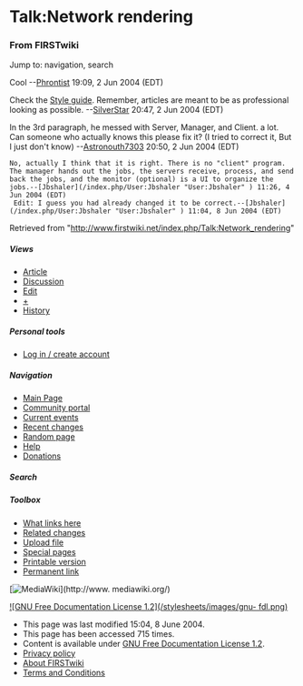 # Talk:Network rendering

### From FIRSTwiki

Jump to: navigation, search

Cool --[Phrontist](/index.php/User:Phrontist "User:Phrontist" ) 19:09, 2 Jun
2004 (EDT)

Check the [Style guide](/index.php/FIRSTwiki:Style_guide "FIRSTwiki:Style
guide" ). Remember, articles are meant to be as professional looking as
possible. --[SilverStar](/index.php/User:SilverStar "User:SilverStar" ) 20:47,
2 Jun 2004 (EDT)

In the 3rd paragraph, he messed with Server, Manager, and Client. a lot. Can
someone who actually knows this please fix it? (I tried to correct it, But I
just don't know) --[Astronouth7303](/index.php/User:Astronouth7303
"User:Astronouth7303" ) 20:50, 2 Jun 2004 (EDT)

    No, actually I think that it is right. There is no "client" program. The manager hands out the jobs, the servers receive, process, and send back the jobs, and the monitor (optional) is a UI to organize the jobs.--[Jbshaler](/index.php/User:Jbshaler "User:Jbshaler" ) 11:26, 4 Jun 2004 (EDT) 
     Edit: I guess you had already changed it to be correct.--[Jbshaler](/index.php/User:Jbshaler "User:Jbshaler" ) 11:04, 8 Jun 2004 (EDT) 

Retrieved from "<http://www.firstwiki.net/index.php/Talk:Network_rendering>"

##### Views

  * [Article](/index.php/Network_rendering)
  * [Discussion](/index.php/Talk:Network_rendering)
  * [Edit](/index.php?title=Talk:Network_rendering&action=edit)
  * [+](/index.php?title=Talk:Network_rendering&action=edit&section=new)
  * [History](/index.php?title=Talk:Network_rendering&action=history)

##### Personal tools

  * [Log in / create account](/index.php?title=Special:Userlogin&returnto=Talk:Network_rendering)

[](/index.php/Main_Page "Main Page" )

##### Navigation

  * [Main Page](/index.php/Main_Page)
  * [Community portal](/index.php/FIRSTwiki:Community_portal)
  * [Current events](/index.php/Current_events)
  * [Recent changes](/index.php/Special:Recentchanges)
  * [Random page](/index.php/Special:Random)
  * [Help](/index.php/Help:Contents)
  * [Donations](/index.php/FIRSTwiki:Site_support)

##### Search



##### Toolbox

  * [What links here](/index.php/Special:Whatlinkshere/Talk:Network_rendering)
  * [Related changes](/index.php/Special:Recentchangeslinked/Talk:Network_rendering)
  * [Upload file](/index.php/Special:Upload)
  * [Special pages](/index.php/Special:Specialpages)
  * [Printable version](/index.php?title=Talk:Network_rendering&printable=yes)
  * [Permanent link](/index.php?title=Talk:Network_rendering&oldid=39070)

[![MediaWiki](/skins/common/images/poweredby_mediawiki_88x31.png)](http://www.
mediawiki.org/)

[![GNU Free Documentation License 1.2](/stylesheets/images/gnu-
fdl.png)](http://www.gnu.org/copyleft/fdl.html)

  * This page was last modified 15:04, 8 June 2004.
  * This page has been accessed 715 times.
  * Content is available under [GNU Free Documentation License 1.2](http://www.gnu.org/copyleft/fdl.html "http://www.gnu.org/copyleft/fdl.html" ).
  * [Privacy policy](/index.php/FIRSTwiki:Privacy_policy "FIRSTwiki:Privacy policy" )
  * [About FIRSTwiki](/index.php/FIRSTwiki:About "FIRSTwiki:About" )
  * [Terms and Conditions](/index.php/FIRSTwiki:Terms_and_conditions "FIRSTwiki:Terms and conditions" )

